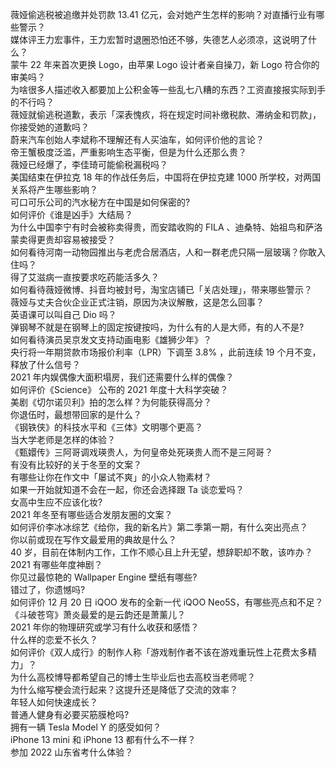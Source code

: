 薇娅偷逃税被追缴并处罚款 13.41 亿元，会对她产生怎样的影响？对直播行业有哪些警示？  
媒体评王力宏事件，王力宏暂时退圈恐怕还不够，失德艺人必须凉，这说明了什么？  
蒙牛 22 年来首次更换 Logo，由苹果 Logo 设计者亲自操刀，新 Logo 符合你的审美吗？  
为啥很多人描述收入都要加上公积金等一些乱七八糟的东西？工资直接报实际到手的不行吗？  
薇娅就偷逃税道歉，表示「深表愧疚，将在规定时间补缴税款、滞纳金和罚款」，你接受她的道歉吗？  
蔚来汽车创始人李斌称不理解还有人买油车，如何评价他的言论？  
帝王蟹极度泛滥，严重影响生态平衡，但是为什么还那么贵？  
薇娅已经爆了，李佳琦可能偷税漏税吗？  
美国结束在伊拉克 18 年的作战任务后，中国将在伊拉克建 1000 所学校，对两国关系将产生哪些影响？  
可口可乐公司的汽水秘方在中国是如何保密的?  
如何评价《谁是凶手》大结局？  
为什么中国李宁有时会被称卖得贵，而安踏收购的 FILA 、迪桑特、始祖鸟和萨洛蒙卖得更贵却容易被接受？  
如何看待河南一动物园推出与老虎合居酒店，人和一群老虎只隔一层玻璃？你敢入住吗？  
得了艾滋病一直按要求吃药能活多久？  
如何看待薇娅微博、抖音均被封号，淘宝店铺已「关店处理」，带来哪些警示？  
薇娅与丈夫合伙企业正式注销，原因为决议解散，这是怎么回事？  
英语课可以叫自己 Dio 吗？  
弹钢琴不就是在钢琴上的固定按键按吗，为什么有的人是大师，有的人不是?  
如何看待演员吴京发文支持动画电影《雄狮少年》？  
央行将一年期贷款市场报价利率（LPR）下调至 3.8% ，此前连续 19 个月不变，释放了什么信号？  
2021 年内娱偶像大面积塌房，我们还需要什么样的偶像？  
如何评价《Science》 公布的 2021 年度十大科学突破？  
美剧《切尔诺贝利》拍的怎么样？为何能获得高分？  
你退伍时，最想带回家的是什么？  
《钢铁侠》的科技水平和《三体》文明哪个更高？  
当大学老师是怎样的体验？  
《甄嬛传》三阿哥调戏瑛贵人，为何皇帝处死瑛贵人而不是三阿哥？  
有没有比较好的关于冬至的文案？  
有哪些让你在作文中「屡试不爽」的小众人物素材？  
如果一开始就知道不会在一起，你还会选择跟 Ta 谈恋爱吗？  
女高中生应不应该化妆?  
2021 年冬至有哪些适合发朋友圈的文案？  
如何评价李冰冰综艺《给你，我的新名片》第二季第一期，有什么突出亮点？  
你以前或现在写作文最爱用的典故是什么？  
40 岁，目前在体制内工作，工作不顺心且上升无望，想辞职却不敢，该咋办？  
2021 有哪些年度神剧？  
你见过最惊艳的 Wallpaper Engine 壁纸有哪些?  
错过了，你遗憾吗?  
如何评价 12 月 20 日 iQOO 发布的全新一代 iQOO Neo5S，有哪些亮点和不足？  
《斗破苍穹》萧炎最爱的是云韵还是萧薰儿？  
2021 年你的物理研究或学习有什么收获和感悟？  
什么样的恋爱不长久？  
如何评价《双人成行》的制作人称「游戏制作者不该在游戏重玩性上花费太多精力」？  
为什么高校博导都希望自己的博士生毕业后也去高校当老师呢？  
为什么缩写梗会流行起来？这提升还是降低了交流的效率？  
年轻人如何快速成长？  
普通人健身有必要买筋膜枪吗?  
拥有一辆 Tesla Model Y 的感受如何？  
iPhone 13 mini 和 iPhone 13 都有什么不一样？  
参加 2022 山东省考什么体验？  
